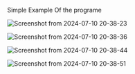 Simple Example Of the programe

![Screenshot from 2024-07-10 20-38-23](https://github.com/wassimMin/workoutsdatavisualization/assets/120186938/45ec632d-f75e-49b7-885d-4c28fb693cd7)

![Screenshot from 2024-07-10 20-38-36](https://github.com/wassimMin/workoutsdatavisualization/assets/120186938/07666e2c-d4b8-4f6e-9f5a-74096dd2832b)

![Screenshot from 2024-07-10 20-38-44](https://github.com/wassimMin/workoutsdatavisualization/assets/120186938/4321f7e0-d5b4-47d5-993b-7fbc144f9ea1)

![Screenshot from 2024-07-10 20-38-51](https://github.com/wassimMin/workoutsdatavisualization/assets/120186938/f4c51c89-eb04-4089-8a63-6dcada92ee7d)
